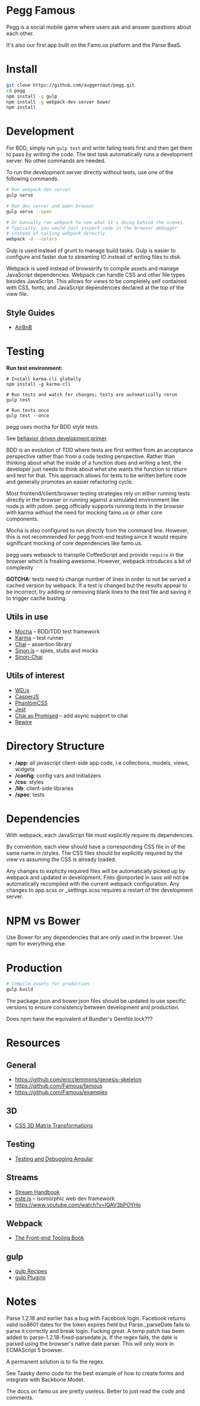 # Pegg Famous

Pegg is a social mobile game where users ask and answer questions about each other.

It's also our first app built on the Famo.us platform and the Parse BaaS.



# Install

```bash
git clone https://github.com/auggernaut/pegg.git
cd pegg
npm install -g gulp
npm install -g webpack-dev-server bower
npm install
```



# Development

For BDD, simply run `gulp test` and write failing tests first and
then get them to pass by writing the code. The test task automatically
runs a development server. No other commands are needed.

To run the development server directly without tests, use one of the
following commands.

```bash
# Run webpack-dev-server
gulp serve

# Run dev server and open browser
gulp serve --open

# Or manually run webpack to see what it's doing behind the scenes.
# Typically, you would just inspect code in the browser debugger
# instead of calling webpack directly.
webpack -d --colors

```

Gulp is used instead of grunt to manage build tasks.
Gulp is easier to configure and faster due to streaming IO instead of writing files to disk.

Webpack is used instead of browserify to compile assets and manage JavaScript dependencies.
Webpack can handle CSS and other file types besides JavaScript. This allows for views to be
completely self contained with CSS, fonts, and JavaScript dependencies declared at the top
of the view file.

## Style Guides

* [AirBnB](https://github.com/airbnb/javascript)



# Testing

**Run test environment:**
```
# Install karma-cli globally
npm install -g karma-cli

# Run tests and watch for changes; tests are automatically rerun
gulp test

# Run tests once
gulp test --once
```

pegg uses mocha for BDD style tests.

See  [behavior driven development primer](http://msdn.microsoft.com/en-us/magazine/gg490346.aspx).

BDD is an evolution of TDD where tests are first written from an acceptance
perspective rather than from a code testing perspective. Rather than thinking
about what the inside of a function does and writing a test, the developer just
needs to think about what she wants the function to return and test for that.
This approach allows for tests to be written before code and generally promotes
an easier refactoring cycle.

Most frontend/client/browser testing strategies rely on either running tests
directly in the browser or running against a simulated environment like node.js
with jsdom. pegg officially supports running tests in the browser with karma
without the need for mocking famo.us or other core components.

Mocha is also configured to run directly from the command line. However,
this is not recommended for pegg front-end testing since it would require
significant mocking of core dependencies like famo.us.

pegg uses webpack to transpile CoffeeScript and provide `require` in
the browser which is freaking awesome. However, webpack introduces a bit of
complexity

**GOTCHA:** tests need to change number of lines in order to not be served a
cached version by webpack. If a test is changed but the results appear to be
incorrect, try adding or removing blank lines to the test file and saving it
to trigger cache busting.

## Utils in use
* [Mocha](http://visionmedia.github.io/mocha/) – BDD/TDD test framework
* [Karma](http://karma-runner.github.io/0.12/index.html) – test runner
* [Chai](http://chaijs.com/) – assertion library
* [Sinon.js](http://sinonjs.org/) – spies, stubs and mocks
* [Sinon-Chai](https://github.com/domenic/sinon-chai)

## Utils of interest
* [WD.js](https://github.com/admc/wd)
* [CasperJS](http://casperjs.org/)
* [PhantomCSS](https://github.com/Huddle/PhantomCSS)
* [Jest](http://facebook.github.io/jest/)
* [Chai as Promised](https://github.com/domenic/chai-as-promised/) – add async support to chai
* [Rewire](https://github.com/jhnns/rewire)



# Directory Structure

* **/app**: all javascript client-side app code, i.e collections, models, views, widgets
* **/config**: config vars and initializers
* **/css**: styles
* **/lib**: client-side libraries
* **/spec**: tests



# Dependencies

With webpack, each JavaScript file must explicitly require its dependencies.

By convention, each view should have a corresponding CSS file in of the same name in /styles.
The CSS files should be explicitly required by the view vs assuming the CSS is already loaded.

Any changes to explicity required files will be automatically picked up by webpack and updated
in development. Files @imported in sass will not be automatically recompiled with the current
webpack configuration. Any changes to app.scss or _settings.scss requires a restart of the
development server.



# NPM vs Bower

Use Bower for any dependencies that are only used in the browser. Use npm for everything else.



# Production

```bash
# Compile assets for production
gulp build
```

The package.json and bower.json files should be updated to use specific versions to ensure
consistency between development and production.

Does npm have the equivalent of Bundler's Gemfile.lock???



# Resources

## General
* https://github.com/ericclemmons/genesis-skeleton
* https://github.com/Famous/famous
* https://github.com/Famous/examples

## 3D
* [CSS 3D Matrix Transformations](http://www.eleqtriq.com/2010/05/css-3d-matrix-transformations/)

## Testing
* [Testing and Debugging Angular](http://www.yearofmoo.com/2013/09/advanced-testing-and-debugging-in-angularjs.html)

## Streams
* [Stream Handbook](https://github.com/substack/stream-handbook)
* [este.js](https://github.com/steida/este) – isomorphic web dev framework
* https://www.youtube.com/watch?v=lQAV3bPOYHo


## Webpack
* [The Front-end Tooling Book](http://tooling.github.io/book-of-modern-frontend-tooling/dependency-management/webpack/getting-started.html)

## gulp
* [gulp Recipes](https://github.com/gulpjs/gulp/tree/master/docs/recipes)
* [gulp Plugins](http://gratimax.github.io/search-gulp-plugins/)



# Notes

Parse 1.2.18 and earlier has a bug with Facebook login. Facebook returns valid iso8601 dates for
the token expires field but Parse._parseDate fails to parse it correctly and break login. Fucking great.
A temp patch has been added to parse-1.2.18-fixed-parsedate.js. If the regex fails, the date is parsed
using the browser's native date parser. This will only work in ECMAScript 5 browser.

A permanent solution is to fix the regex.

See Taasky demo code for the best example of how to create forms and integrate with Backbone Model.

The docs on famo.us are pretty useless. Better to just read the code and comments.





